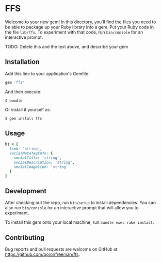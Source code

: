 # FFS

Welcome to your new gem! In this directory, you'll find the files you need to be able to package up your Ruby library into a gem. Put your Ruby code in the file `lib/ffs`. To experiment with that code, run `bin/console` for an interactive prompt.

TODO: Delete this and the text above, and describe your gem

## Installation

Add this line to your application's Gemfile:

```ruby
gem 'ffs'
```

And then execute:

    $ bundle

Or install it yourself as:

    $ gem install ffs

## Usage

```ruby
h1 = {
  link: 'string',
  socialMetaTagInfo: {
    socialTitle: 'string',
    socialDescription: 'string',
    socialImageLink: 'string'
  }
}
```

## Development

After checking out the repo, run `bin/setup` to install dependencies. You can also run `bin/console` for an interactive prompt that will allow you to experiment.

To install this gem onto your local machine, run `bundle exec rake install`.

## Contributing

Bug reports and pull requests are welcome on GitHub at https://github.com/goronfreeman/ffs.
